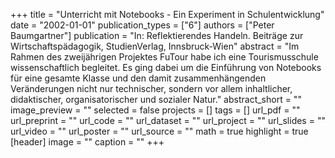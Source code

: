 +++
title = "Unterricht mit Notebooks - Ein Experiment in Schulentwicklung"
date = "2002-01-01"
publication_types = ["6"]
authors = ["Peter Baumgartner"]
publication = "In: Reflektierendes Handeln. Beiträge zur Wirtschaftspädagogik, StudienVerlag, Innsbruck-Wien"
abstract = "Im Rahmen des zweijährigen Projektes FuTour habe ich eine Tourismusschule wissenschaftlich begleitet. Es ging dabei um die Einführung von Notebooks für eine gesamte Klasse und den damit zusammenhängenden Veränderungen nicht nur technischer, sondern vor allem inhaltlicher, didaktischer, organisatorischer und sozialer Natur."
abstract_short = ""
image_preview = ""
selected = false
projects = []
tags = []
url_pdf = ""
url_preprint = ""
url_code = ""
url_dataset = ""
url_project = ""
url_slides = ""
url_video = ""
url_poster = ""
url_source = ""
math = true
highlight = true
[header]
image = ""
caption = ""
+++
